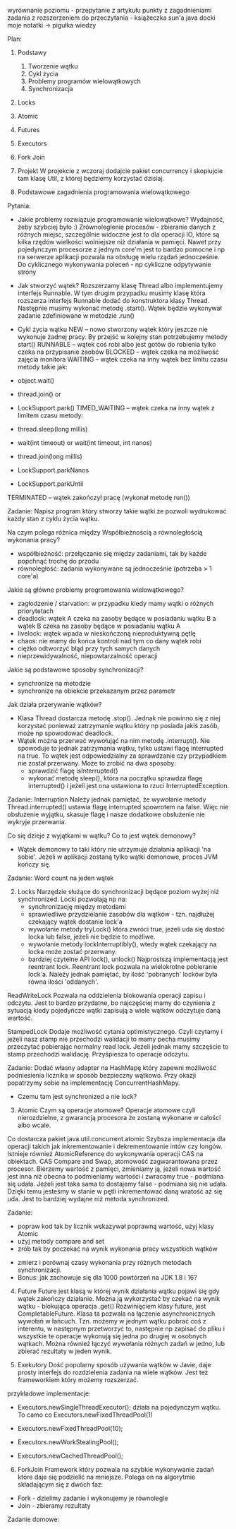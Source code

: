 wyrównanie poziomu - przepytanie z artykułu
punkty z zagadnieniami 
zadania z rozszerzeniem
do przeczytania - książeczka sun'a
java docki
moje notatki -> pigułka wiedzy


Plan:
1. Podstawy
   1. Tworzenie wątku
   2. Cykl życia
   3. Problemy programów wielowątkowych
   4. Synchronizacja
2. Locks 
3. Atomic
4. Futures 
5. Executors
6. Fork Join

0. Projekt
W projekcie z wczoraj dodajcie pakiet concurrency i skopiujcie tam klasę Util, z której będziemy korzystać dzisiaj.

1. Podstawowe zagadnienia programowania wielowątkowego

Pytania:
- Jakie problemy rozwiązuje programowanie wielowątkowe?
Wydajność, żeby szybciej było :)
Zrównoleglenie procesów - zbieranie danych z różnych miejsc, szczególnie widoczne jest to dla operacji IO, które są kilka rzędów wielkości wolniejsze niż działania w pamięci. Nawet przy pojedynczym procesorze z jednym core'm jest to bardzo pomocne i np na serwerze aplikacji pozwala na obsługę wielu rządań jednocześnie. 
Do cyklicznego wykonywania poleceń - np cykliczne odpytywanie strony


- Jak stworzyć wątek?
Rozszerzamy klasę Thread albo implementujemy interfejs Runnable. W tym drugim przypadku musimy klasę która rozszerza interfejs Runnable dodać do konstruktora klasy Thread. Następnie musimy wykonać metodę .start().
Wątek będzie wykonywał zadanie zdefiniowane w metodzie .run()
- Cykl życia wątku
NEW – nowo stworzony wątek który jeszcze nie wykonuje żadnej pracy. By przejść w kolejny stan potrzebujemy metody start()
RUNNABLE – wątek coś robi albo jest gotów do robienia tylko czeka na przypisanie zaobów
BLOCKED – wątek czeka na możliwość zajęcia monitora 
WAITING – wątek czeka na inny wątek bez limitu czasu 
metody takie jak:
- object.wait()
- thread.join() or
- LockSupport.park()
TIMED_WAITING – wątek czeka na inny wątek z limitem czasu 
metody:
- thread.sleep(long millis)
- wait(int timeout) or wait(int timeout, int nanos)
- thread.join(long millis)
- LockSupport.parkNanos
- LockSupport.parkUntil

TERMINATED – wątek zakończył pracę (wykonał metodę run())

Zadanie: 
	Napisz program który stworzy takie wątki że pozwoli wydrukować każdy stan z cyklu życia wątku.

Na czym polega różnica między Współbieżnością a równoległością wykonania pracy?
- współbieżność: przełączanie się między zadaniami, tak by każde popchnąć trochę do przodu
- równoległość: zadania wykonywane są jednocześnie (potrzeba > 1 core'a)

Jakie są główne problemy programowania wielowątkowego?
- zagłodzenie / starvation: w przypadku kiedy mamy wątki o różnych priorytetach 
- deadlock: wątek A czeka na zasoby będące w posiadaniu wątku B a wątek B czeka na zasoby będące w posiadaniu wątku A
- livelock: wątek wpada w nieskończoną nieproduktywną pętlę
- chaos: nie mamy do końca kontroli nad tym co dany wątek robi
- ciężko odtworzyć błąd przy tych samych danych 
- nieprzewidywalność, niepowtarzalność operacji

Jakie są podstawowe sposoby synchronizacji?
- synchronize na metodzie
- synchronize na obiekcie przekazanym przez parametr

Jak działa przerywanie wątków?
- Klasa Thread dostarcza metodę .stop(). Jednak nie powinno się z niej korzystać ponieważ zatrzymanie wątku który np posiada jakiś zasób, może np spowodować deadlock. 
- Wątek można przerwać wywołująć na nim metodę .interrupt(). Nie spowoduje to jednak zatrzymania wątku, tylko ustawi flagę interrupted na true. To wątek jest odpowiedzialny za sprawdzanie czy przypadkiem nie został przerwany. Może to zrobić na dwa sposoby:
   - sprawdzić flagę isInterrupted()
   - wykonać metodę sleep(), która na początku sprawdza flagę interrupted() i jeżeli jest ona ustawiona to rzuci InterruptedException. 

Zadanie: Interruption
Należy jednak pamiętać, że wywołanie metody Thread.interrupted() ustawia flagę interrupted spowrotem na false. Więc nie obsłużenie wyjątku, skasuje flagę i nasze dodatkowe obsłużenie nie wykryje przerwania.  

Co się dzieje z wyjątkami w wątku?
Co to jest wątek demonowy?
- Wątek demonowy to taki który nie utrzymuje działania aplikacji 'na sobie'. Jeżeli w aplikacji zostaną tylko wątki demonowe, proces JVM kończy się. 

Zadanie: Word count na jeden wątek

2. Locks
Narzędzie służące do synchronizacji będące poziom wyżej niż synchronized. 
Locki pozwalają np na:
   - synchronizację między metodami
   - sprawiedliwe przydzielanie zasobów dla wątków - tzn. najdłużej czekający wątek dostanie lock'a
   - wywołanie metody tryLock() która zwróci true, jeżeli uda się dostać locka lub false, jeżeli nie będzie to możliwe.
   - wywołanie metody lockInterruptibly(), wtedy wątek czekający na locka może zostać przerwany.
   - bardziej czytelne API lock(), unlock()
Najprostszą implementacją jest reentrant lock. 
Reentrant lock pozwala na wielokrotne pobieranie lock'a. Należy jednak pamiętać, by ilość 'pobranych' locków była równa ilości 'oddanych'.

ReadWriteLock 
Pozwala na oddzielenia blokowania operacji zapisu i odczytu. Jest to bardzo przydatne, bo najczęściej mamy do czynienia z sytuacją kiedy pojedyńcze wątki zapisują a wiele wątków odczytuje daną wartość.

StampedLock
Dodaje możliwość cytania optimistycznego. Czyli czytamy i jeżeli nasz stamp nie przechodzi walidacji to mamy pecha musimy przeczytać pobierając normalny read lock. Jeżeli jednak mamy szczęście to stamp przechodzi walidację. Przyśpiesza to operacje odczytu. 

Zadanie:
Dodać własny adapter na HashMapę który zapewni możliwość podniesienia licznika w sposób bezpieczny wątkowo. 
Przy okazji popatrzymy sobie na implementację ConcurrentHashMapy. 
- Czemu tam jest synchronized a nie lock?



3. Atomic
Czym są operacje atomowe?
Operacje atomowe czyli nierozdzielne, z gwarancją procesora że zostaną wykonane w całości albo wcale. 

Co dostarcza pakiet java.util.concurrent.atomic
Szybsza implementacja dla operacji takich jak inkrementowanie i dekrementowanie intów czy longów. Istnieje również AtomicReference do wykonywania operacji CAS na obiektach.
CAS Compare and Swap, atomowość zagwarantowana przez procesor.
Bierzemy wartość z pamięci, zmieniamy ją, jeżeli nowa wartość jest inna niż obecna to podmieniamy wartości i zwracamy true - podmiana się udała. Jeżeli jest taka sama to 
dostajemy false - podmiana się nie udała. Dzięki temu jesteśmy w stanie w pętli inkrementować daną wratość aż się uda. Jest to bardziej wydajne niż metoda synchronized. 

Zadanie:
- popraw kod tak by licznik wskazywał poprawną wartość, użyj klasy Atomic
- użyj metody compare and set
- zrób tak by poczekać na wynik wykonania pracy wszystkich wątków
<!-- - czy istnieje inna metoda synchronizacji którą możemy wykorzystać? -->
- zmierz i porównaj czasy wykonania przy różnych metodach synchronizacji.
- Bonus: jak zachowuje się dla 1000 powtórzeń na JDK 1.8 i 16? 


4. Future
Future jest klasą w której wynik działania wątku pojawi się gdy wątek zakończy działanie. Można ją wykorzystać by czekać na wynik wątku - blokująca operacja .get() 
Rozwinięciem klasy future, jest CompletableFuture. Klasa ta pozwala na łączenie asynchronicznych wywołań w łańcuch. Tzn. możemy w jednym wątku pobrać coś z interentu, w następnym przetworzyć to, następnie np zapisać do pliku i wszystkie te operacje wykonują się jedna po drugiej w osobnych wątkach.
Można również łączyć wywołania różnych zadań w jedno, lub zbierać rezultaty w jeden wynik.  


5. Exekutory
Dość popularny sposób używania wątków w Javie, daje prosty interfejs do rozdzielenia zadania na wiele wątków. Jest też frameworkiem który możemy rozszerzać. 

przykładowe implementacje:
- Executors.newSingleThreadExecutor();
   działa na pojedynczym wątku. To camo co Executors.newFixedThreadPool(1)
- Executors.newFixedThreadPool(10);
   
- Executors.newWorkStealingPool();
- Executors.newCachedThreadPool();

6. ForkJoin
Framework który pozwala na szybkie wykonywanie zadań które daje się podzielić na mniejsze. Polega on na algorytmie składającym się z dwóch faz:
- Fork - dzielimy zadanie i wykonujemy je równolegle
- Join - zbieramy rezultaty

Zadanie domowe:





